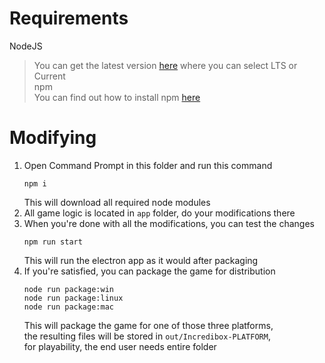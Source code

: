 # Requirements
NodeJS  
> You can get the latest version [here](https://nodejs.org/en/) where you can select LTS or Current  
npm  
> You can find out how to install npm [here](https://docs.npmjs.com/downloading-and-installing-node-js-and-npm)  

# Modifying
1. Open Command Prompt in this folder and run this command  
   ```  
   npm i
   ```  
   This will download all required node modules  
2. All game logic is located in `app` folder, do your modifications there  
3. When you're done with all the modifications, you can test the changes  
   ```
   npm run start
   ```  
   This will run the electron app as it would after packaging  
4. If you're satisfied, you can package the game for distribution  
   ```
   node run package:win
   node run package:linux
   node run package:mac
   ```
   This will package the game for one of those three platforms,  
   the resulting files will be stored in `out/Incredibox-PLATFORM`,  
   for playability, the end user needs entire folder